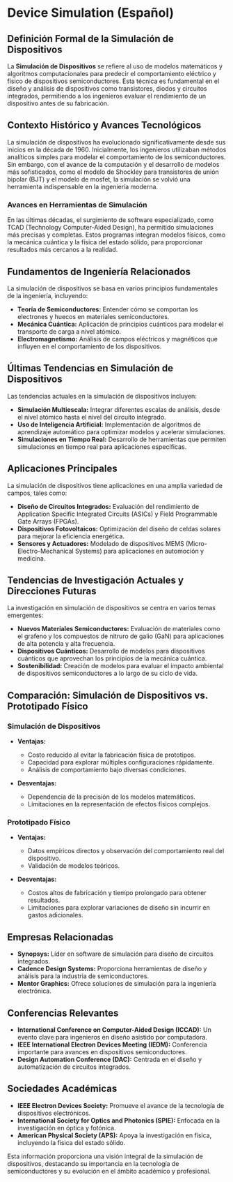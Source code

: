 # Device Simulation (Español)

## Definición Formal de la Simulación de Dispositivos

La **Simulación de Dispositivos** se refiere al uso de modelos matemáticos y algoritmos computacionales para predecir el comportamiento eléctrico y físico de dispositivos semiconductores. Esta técnica es fundamental en el diseño y análisis de dispositivos como transistores, diodos y circuitos integrados, permitiendo a los ingenieros evaluar el rendimiento de un dispositivo antes de su fabricación.

## Contexto Histórico y Avances Tecnológicos

La simulación de dispositivos ha evolucionado significativamente desde sus inicios en la década de 1960. Inicialmente, los ingenieros utilizaban métodos analíticos simples para modelar el comportamiento de los semiconductores. Sin embargo, con el avance de la computación y el desarrollo de modelos más sofisticados, como el modelo de Shockley para transistores de unión bipolar (BJT) y el modelo de mosfet, la simulación se volvió una herramienta indispensable en la ingeniería moderna.

### Avances en Herramientas de Simulación

En las últimas décadas, el surgimiento de software especializado, como TCAD (Technology Computer-Aided Design), ha permitido simulaciones más precisas y completas. Estos programas integran modelos físicos, como la mecánica cuántica y la física del estado sólido, para proporcionar resultados más cercanos a la realidad.

## Fundamentos de Ingeniería Relacionados

La simulación de dispositivos se basa en varios principios fundamentales de la ingeniería, incluyendo:

- **Teoría de Semiconductores:** Entender cómo se comportan los electrones y huecos en materiales semiconductores.
- **Mecánica Cuántica:** Aplicación de principios cuánticos para modelar el transporte de carga a nivel atómico.
- **Electromagnetismo:** Análisis de campos eléctricos y magnéticos que influyen en el comportamiento de los dispositivos.

## Últimas Tendencias en Simulación de Dispositivos

Las tendencias actuales en la simulación de dispositivos incluyen:

- **Simulación Multiescala:** Integrar diferentes escalas de análisis, desde el nivel atómico hasta el nivel del circuito integrado.
- **Uso de Inteligencia Artificial:** Implementación de algoritmos de aprendizaje automático para optimizar modelos y acelerar simulaciones.
- **Simulaciones en Tiempo Real:** Desarrollo de herramientas que permiten simulaciones en tiempo real para aplicaciones específicas.

## Aplicaciones Principales

La simulación de dispositivos tiene aplicaciones en una amplia variedad de campos, tales como:

- **Diseño de Circuitos Integrados:** Evaluación del rendimiento de Application Specific Integrated Circuits (ASICs) y Field Programmable Gate Arrays (FPGAs).
- **Dispositivos Fotovoltaicos:** Optimización del diseño de celdas solares para mejorar la eficiencia energética.
- **Sensores y Actuadores:** Modelado de dispositivos MEMS (Micro-Electro-Mechanical Systems) para aplicaciones en automoción y medicina.

## Tendencias de Investigación Actuales y Direcciones Futuras

La investigación en simulación de dispositivos se centra en varios temas emergentes:

- **Nuevos Materiales Semiconductores:** Evaluación de materiales como el grafeno y los compuestos de nitruro de galio (GaN) para aplicaciones de alta potencia y alta frecuencia.
- **Dispositivos Cuánticos:** Desarrollo de modelos para dispositivos cuánticos que aprovechan los principios de la mecánica cuántica.
- **Sostenibilidad:** Creación de modelos para evaluar el impacto ambiental de dispositivos semiconductores a lo largo de su ciclo de vida.

## Comparación: Simulación de Dispositivos vs. Prototipado Físico

### Simulación de Dispositivos

- **Ventajas:**
  - Costo reducido al evitar la fabricación física de prototipos.
  - Capacidad para explorar múltiples configuraciones rápidamente.
  - Análisis de comportamiento bajo diversas condiciones.

- **Desventajas:**
  - Dependencia de la precisión de los modelos matemáticos.
  - Limitaciones en la representación de efectos físicos complejos.

### Prototipado Físico

- **Ventajas:**
  - Datos empíricos directos y observación del comportamiento real del dispositivo.
  - Validación de modelos teóricos.

- **Desventajas:**
  - Costos altos de fabricación y tiempo prolongado para obtener resultados.
  - Limitaciones para explorar variaciones de diseño sin incurrir en gastos adicionales.

## Empresas Relacionadas

- **Synopsys:** Líder en software de simulación para diseño de circuitos integrados.
- **Cadence Design Systems:** Proporciona herramientas de diseño y análisis para la industria de semiconductores.
- **Mentor Graphics:** Ofrece soluciones de simulación para la ingeniería electrónica.

## Conferencias Relevantes

- **International Conference on Computer-Aided Design (ICCAD):** Un evento clave para ingenieros en diseño asistido por computadora.
- **IEEE International Electron Devices Meeting (IEDM):** Conferencia importante para avances en dispositivos semiconductores.
- **Design Automation Conference (DAC):** Centrada en el diseño y automatización de circuitos integrados.

## Sociedades Académicas

- **IEEE Electron Devices Society:** Promueve el avance de la tecnología de dispositivos electrónicos.
- **International Society for Optics and Photonics (SPIE):** Enfocada en la investigación en óptica y fotónica.
- **American Physical Society (APS):** Apoya la investigación en física, incluyendo la física del estado sólido.

Esta información proporciona una visión integral de la simulación de dispositivos, destacando su importancia en la tecnología de semiconductores y su evolución en el ámbito académico y profesional.